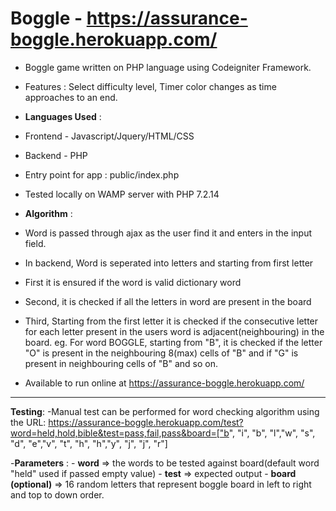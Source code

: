 # Boggle - https://assurance-boggle.herokuapp.com/

- Boggle game written on PHP language using Codeigniter Framework.
- Features : Select difficulty level, Timer color changes as time approaches to an end.
- **Languages Used** :
- Frontend - Javascript/Jquery/HTML/CSS
- Backend - PHP
- Entry point for app : public/index.php

- Tested locally on WAMP server with PHP 7.2.14

- **Algorithm** :
 - Word is passed through ajax as the user find it and enters in the input field.
 - In backend, Word is seperated into letters and starting from first letter
 - First it is ensured if the word is valid dictionary word
 - Second, it is checked if all the letters in word are present in the board
 - Third, Starting from the first letter it is checked if the consecutive letter for each letter present in the users word is adjacent(neighbouring) in the board.
	eg. For word BOGGLE, starting from "B", it is checked if the letter "O" is present in the neighbouring 8(max) cells of "B" and if "G" is present in neighbouring cells of "B" and so on.

- Available to run online at https://assurance-boggle.herokuapp.com/


-----------------------------

**Testing**:
-Manual test can be performed for word checking algorithm using the URL: 
https://assurance-boggle.herokuapp.com/test?word=held,hold,bible&test=pass,fail,pass&board=["b", "i", "b", "l","w", "s", "d", "e","v", "t", "h", "h","y", "j", "j", "r"]

-**Parameters** : 
	- **word** => the words to be tested against board(default word "held" used if passed empty value)
	- **test** => expected output 
	- **board (optional)** => 16 random letters that represent boggle board in left to right and top to down order.
